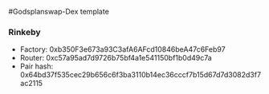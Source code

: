 #Godsplanswap-Dex template

### Rinkeby

- Factory: 0xb350F3e673a93C3afA6AFcd10846beA47c6Feb97
- Router: 0xc57a95ad7d9726b75bf4a1e541150bf1b0d49c7a
- Pair hash: 0x64bd37f535cec29b656c6f3ba3110b14ec36cccf7b15d67d7d3082d3f7ac2115
